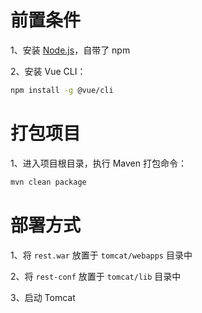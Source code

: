# 前置条件

1、安装 [Node.js](https://nodejs.org/en/download/)，自带了 npm

2、安装 Vue CLI：

```bash
npm install -g @vue/cli
```

# 打包项目

1、进入项目根目录，执行 Maven 打包命令：

```bash
mvn clean package
```

# 部署方式

1、将 `rest.war` 放置于 `tomcat/webapps` 目录中

2、将 `rest-conf` 放置于 `tomcat/lib` 目录中

3、启动 Tomcat
